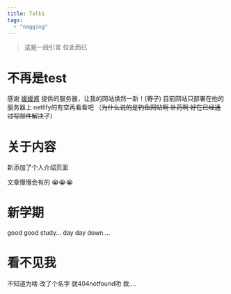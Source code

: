 ```yaml
---
title: Talk1
tags:
  - "nagging"
---
```

> 这是一段引言 仅此而已

# 不再是test

感谢 [媛媛酱](http://donotknowsjtu.top) 提供的服务器，让我的网站焕然一新！(~~寄了~~)
目前网站只部署在他的服务器上 netlify的有空再看看吧
（~~为什么说的是钓鱼网站啊 补药啊 好在已经通过写邮件解决了~~）

# 关于内容

新添加了个人介绍页面

文章慢慢会有的 😭😭😭

# 新学期

good good study...
day day down....

# 看不见我

不知道为啥 改了个名字 就404notfound叻
救....
